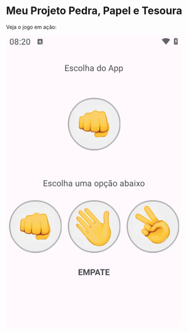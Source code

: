 # Meu Projeto Pedra, Papel e Tesoura

Veja o jogo em ação:

![App Pedra Papel Tesoura](https://github.com/edilsonvilarinho/desenvolvimento-android-completo-kotlin-java/raw/main/sessao-05/gif/20250507002031-ezgif.com-video-to-gif-converter.gif)



